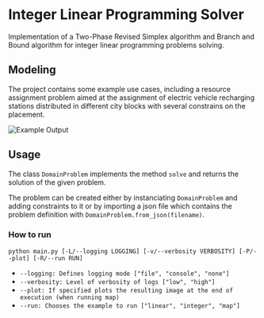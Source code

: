 # Integer Linear Programming Solver

Implementation of a Two-Phase Revised Simplex algorithm and Branch and Bound algorithm for integer linear programming problems solving.

## Modeling

The project contains some example use cases, including a resource assignment problem aimed at the assignment of electric vehicle recharging stations distributed in different city blocks with several constrains on the placement.

![Example Output](https://github.com/riccardodm97/simplexCdmo2/blob/main/res/rome_output.png)

## Usage

The class `DomainProblem` implements the method `solve` and returns the solution of the given problem.

The problem can be created either by instanciating `DomainProblem` and adding constraints to it or by importing a json file which contains the problem definition with `DomainProblem.from_json(filename)`.

### How to run

`python main.py [-L/--logging LOGGING] [-v/--verbosity VERBOSITY] [-P/--plot] [-R/--run RUN]`

- `--logging: Defines logging mode ["file", "console", "none"]`
- `--verbosity: Level of verbosity of logs ["low", "high"]`
- `--plot: If specified plots the resulting image at the end of execution (when running map)`
- `--run: Chooses the example to run ["linear", "integer", "map"]`
 